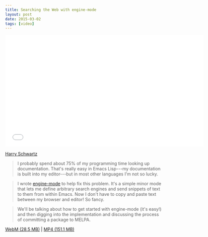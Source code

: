 ```yaml
---
title: Searching the Web with engine-mode
layout: post
date: 2015-03-02
tags: [video]
---
```


<iframe width="640" height="360" src="//www.youtube.com/embed/MBhJBMYfWUo" frameborder="0" allowfullscreen></iframe>

[Harry Schwartz]

> I probably spend about 75% of my programming time looking up
> documentation. That's really easy in Emacs Lisp---my documentation
> is built into my editor---but in most other languages I'm not so
> lucky.

> I wrote [engine-mode] to help fix this problem. It's a simple minor
> mode that lets me define arbitrary search engines and send snippets
> of text to them from within Emacs. Now I don't have to copy and
> paste text between my browser and editor! So fancy.

> We'll be talking about how to get started with engine-mode (it's
> easy!) and then digging into the implementation and discussing the
> process of committing a package to MELPA.

[WebM (28.5 MB)](https://s3-us-west-2.amazonaws.com/emacsnyc/videos/searching-the-web-with-engine-mode.webm) |
[MP4 (151.1 MB)](https://s3-us-west-2.amazonaws.com/emacsnyc/videos/searching-the-web-with-engine-mode.mp4)

[Harry Schwartz]: http://harryrschwartz.com
[engine-mode]: http://github.com/hrs/engine-mode
